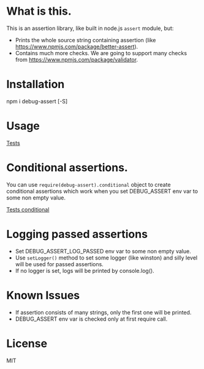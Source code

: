 # What is this.

This is an assertion library, like built in node.js `assert` module, but:

* Prints the whole source string containing assertion (like https://www.npmjs.com/package/better-assert).
* Contains much more checks. We are going to support many checks from https://www.npmjs.com/package/validator.

# Installation

npm i debug-assert [-S]

# Usage

[Tests](https://github.com/Dzenly/debug-assert.js/tree/master/__tests__/)

# Conditional assertions.

You can use `require(debug-assert).conditional` object
to create conditional assertions
which work when you set DEBUG_ASSERT env var to some non empty value. 

[Tests conditional](https://github.com/Dzenly/debug-assert.js/blob/master/__tests__/test-cond.js)

# Logging passed assertions

* Set DEBUG_ASSERT_LOG_PASSED env var to some non empty value.
* Use `setLogger()` method to set some logger (like winston) and silly level will be used for passed assertions.
* If no logger is set, logs will be printed by console.log().


# Known Issues

* If assertion consists of many strings, only the first one will be printed.
* DEBUG_ASSERT env var is checked only at first require call.

# License

MIT

